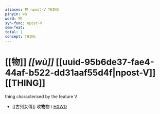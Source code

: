 ```yaml
---
aliases: 物 npost-V THING
pinyin: wù
word: 物
syn-func: npost-V
sem-feat: 
total: 1
concept: THING 
---
```

# [[物]] *[[wù]]*  [[uuid-95b6de37-fae4-44af-b522-dd31aaf55d4f|npost-V]] [[THING]]
thing characterised by the feature V
 - [[古列女傳]] 收**物**物 / [HXWD](https://hxwd.org/textview.html?location=CH1c0897_CHANT_007-3a.19)